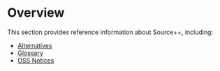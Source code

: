 # Overview

This section provides reference information about Source++, including:

- [Alternatives](./alternatives/README.md)
- [Glossary](./glossary.md)
- [OSS Notices](./oss-notices.md)
